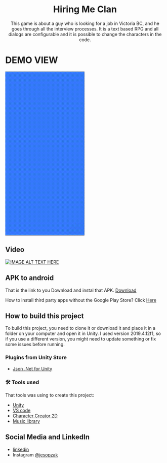 <h1 align="center">Hiring Me Clan</h1> 

<p align="center">This game is about a guy who is looking for a job in Victoria BC, and he goes through all the interview processes.
It is a text based RPG and all dialogs are configurable and it is possible to change the characters in the code.</p>

# DEMO VIEW

![HiringMeClan](/game.gif)

## Video
[![IMAGE ALT TEXT HERE](https://img.youtube.com/vi/MYlxE8OOxLY/0.jpg)](https://youtu.be/MYlxE8OOxLY)

## APK to android

That is the link to you Download and instal that APK. [Download](https://github.com/Sopzak/HiringMeCLAN/raw/master/hiringme.apk)


How to install third party apps without the Google Play Store? Click [Here](https://www.androidauthority.com/how-to-install-apks-31494/)

## How to build this project

To build this project, you need to clone it or download it and place it in a folder on your computer and open it in Unity. I used version 2019.4.12f1, so if you use a different version, you might need to update something or fix some issues before running.

### Plugins from  Unity Store

- [Json .Net for Unity](https://assetstore.unity.com/packages/tools/input-management/json-net-for-unity-11347)

### 🛠 Tools used

That tools was using to create this project:

- [Unity](https://unity.com/)
- [VS code](https://code.visualstudio.com/)
- [Character Creator 2D](https://mochakingup.itch.io/cc2d)
- [Music library](https://creativecommons.org/publicdomain/zero/1.0/)


## Social Media and LinkedIn

- [linkedin](https://www.linkedin.com/in/jesiel-sopzak/)
- Instagram [@jesopzak](https://www.linkedin.com/in/jesiel-sopzak/)
